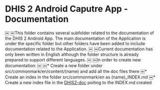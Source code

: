 # DHIS 2 Android Caputre App - Documentation
￼
￼This folder contains several subfolder related to the documentation of the DHIS 2 Android App. The main documentation of the Application is under the specific folder but other folders have been added to include documentation related to the Application.
￼
￼Current documentation has only been written in English although the folder structure is already prepared to support different languages.
￼
￼In order to create new documentation:
￼
￼* Create a new folder under src/commonmark/en/content/(name) and add all the doc files there
￼* Create an index in the folder src/commonmark/en as (name)\_INDEX.md
￼* Create a new index file in the [DHIS2-doc](https://github.com/dhis2/dhis2-docs/tree/master/src/commonmark/en) poiting to the INDEX.md created

